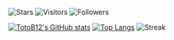 ![Stars](https://img.shields.io/badge/dynamic/json?label=%20Stars&query=%24.stars&url=https://api.github-star-counter.workers.dev/user/TotoB12)
![Visitors]([https://visitor-badge.laobi.icu/badge?page_id=TotoB12](https://komarev.com/ghpvc/?username=TotoB12&color=brightgreen))
![Followers](https://img.shields.io/badge/dynamic/json?logo=github&label=GitHub+Followers&labelColor=282c34&color=181717&query=%24.data.totalSubs&url=https%3A%2F%2Fapi.spencerwoo.com%2Fsubstats%2F%3Fsource%3Dgithub%26queryKey%3DTotoB12&longCache=true")

[![TotoB12's GitHub stats](https://github-readme-stats.vercel.app/api?username=TotoB12&count_private=true&show_icons=true&theme=vue-dark)](https://github.com/TotoB12)
[![Top Langs](https://github-readme-stats.vercel.app/api/top-langs/?username=TotoB12&layout=compact&theme=vue-dark)](https://github.com/TotoB12)
![Streak](https://github-readme-streak-stats.herokuapp.com/?user=TotoB12&theme=vue-dark)
